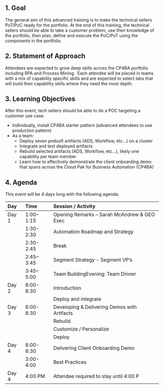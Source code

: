 
## 1. Goal
The general aim of this advanced training is to make the technical sellers PoT/PoC ready for the portfolio. At the end of this training, the technical sellers should be able to take a customer problem, use their knowledge of the portfolio, then plan, define and execute the PoC/PoT using the components in the portfolio.

## 2. Statement of Approach
Attendees are expected to grow deep skills across the CP4BA portfolio including RPA and Process Mining.  Each attendee will be placed in teams with a mix of capability specific skills and are expected to select labs that will build their capability skills where they need the most depth. 

## 3. Learning Objectives
After this event, tech sellers should be able to do a POC targeting a customer use case.   

* Individually, install CP4BA starter pattern (advanced attendees to use production pattern)
* As a team:
    * Deploy seven prebuilt artifacts (ADS, Workflow, etc...) on a cluster
    * Integrate and test deployed artifacts
    * Rebuild selected artifacts (ADS, Workflow, etc...), likely one capability per team member
    * Learn how to effectively demonstrate the client onboarding demo that spans across the Cloud Pak for Business Automation (CP4BA)

## 4. Agenda

This event will be 4 days long with the following agenda:

|Day   | Time       | Session / Activity                                |
| :--- | :--------- | :------------------------------------------------ |
|Day 1 | 1:00–1:15  | Opening Remarks – Sarah McAndrew & GEO Exec       |
|      | 1:30-2:30  | Automation Roadmap and Strategy                   |
|      | 2:30-2:45  | Break                                             |
|      | 2:45–3:45  | Segment Strategy - Segment VP’s                   |
|      | 3:45–5:00  | Team BuildingEvening: Team Dinner                 |
|Day 2 | 8:00-8:30  | Introduction                                      |
|      |            | Deploy and integrate                              |
|Day 3 | 8:00-8:30  | Developing & Delivering Demos with Artifacts      |
|      |            | Rebuild                                           |
|      |            | Customize / Personalize                           |
|      |            | Deploy                                            |
|Day 4 | 8:00-8:30  | Delivering Client Onboarding Demo                 |
|      | 3:00-4:00  | Best Practices                                    |
|Day 4 | 4:00 PM    | Attendee required to stay until 4:00 P            |
